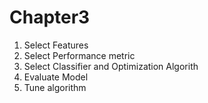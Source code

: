 # Chapter3

1. Select Features
2. Select Performance metric
3. Select Classifier and Optimization Algorith
4. Evaluate Model
5. Tune algorithm